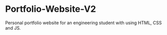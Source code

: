 # Portfolio-Website-V2
 Personal portfolio website for an engineering student with using HTML, CSS and JS. 
